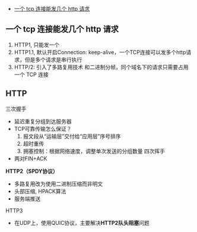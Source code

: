 - [一个 tcp 连接能发几个 http 请求](https://github.com/mqyqingfeng/frontend-interview-question-and-answer/issues/1)

## 一个 tcp 连接能发几个 http 请求
1. HTTP1, 只能发一个
2. HTTP1.1, 默认开启Connection: keep-alive，一个TCP连接可以发多个http请求，但是多个请求是串行执行
3. HTTP/2: 引入了多路复用技术 和二进制分帧，同个域名下的请求只需要占用一个 TCP 连接






## HTTP

三次握手
   - 延迟重复分组到达服务器
   - TCP可靠传输怎么保证？
     1. 报文段从“运输层”交付给“应用层”序号排序
     2. 超时重传
     3. 拥塞控制：根据网络速度，调整单次发送的分组数量
四次挥手
   - 两对FIN+ACK

**HTTP2（SPDY协议）**
- 多路复用改为使用二进制压缩而非明文
- 头部压缩, HPACK算法
- 服务端推送

HTTP3
- 在UDP上，使用QUIC协议，主要解决**HTTP2队头阻塞**问题

